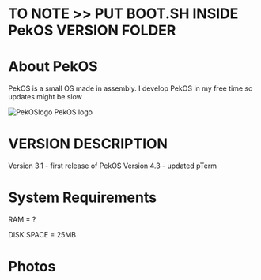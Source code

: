 # TO NOTE >> PUT BOOT.SH INSIDE PekOS VERSION FOLDER

# About PekOS
PekOS is a small OS made in assembly. I develop PekOS in my free time so updates might be slow 

![PekOSlogo](https://user-images.githubusercontent.com/94230991/148919524-bb4155b8-c6c9-4d44-b695-7f175666c68e.png) PekOS logo

# VERSION DESCRIPTION

Version 3.1 - first release of PekOS
Version 4.3 - updated pTerm

# System Requirements

RAM = ?

DISK SPACE = 25MB

# Photos

